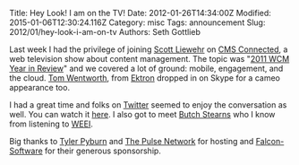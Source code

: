 Title: Hey Look! I am on the TV!
Date: 2012-01-26T14:34:00Z
Modified: 2015-01-06T12:30:24.116Z
Category: misc
Tags: announcement
Slug: 2012/01/hey-look-i-am-on-tv
Authors: Seth Gottlieb

Last week I had the privilege of joining [Scott Liewehr](https://twitter.com/#!/sliewehr) on [CMS Connected](http://www.cms-connected.com/), a web television show about content management. The topic was "[2011 WCM Year in Review](http://www.cms-connected.com/Previous-Shows/Web-CMS-Year-in-Review-2011.aspx)" and we covered a lot of ground: mobile, engagement, and the cloud. [Tom Wentworth](https://twitter.com/#!/twentworth12), from [Ektron](http://www.ektron.com/) dropped in on Skype for a cameo appearance too.  

I had a great time and folks on [Twitter](https://twitter.com/#!/search/cmsconnected) seemed to enjoy the conversation as well. You can watch it [here](http://www.cms-connected.com/Previous-Shows/Web-CMS-Year-in-Review-2011.aspx). I also got to meet [Butch Stearns](http://butchstearns.tumblr.com/) who I know from listening to [WEEI](http://www.weei.com/).  

Big thanks to [Tyler Pyburn](https://twitter.com/#!/typyburn) and [The Pulse Network](http://www.thepulsenetwork.com/) for hosting and [Falcon-Software](http://www.falcon-software.com/) for their generous sponsorship.
